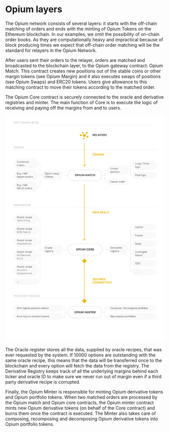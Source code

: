 # Opium layers

The Opium network consists of several layers: it starts with the off-chain matching of orders and ends with the minting of Opium Tokens on the Ethereum blockchain. In our examples, we omit the possibility of on-chain order books. As they are computationally heavy and impractical because of block producing times we expect that off-chain order matching will be the standard for relayers in the Opium Network.

After users sent their orders to the relayer, orders are matched and broadcasted to the blockchain layer, to the Opium gateway contract: Opium Match. This contract creates new positions out of the stable coins or other margin tokens \(see Opium Margin\) and it also executes swaps of positions \(see Opium Swaps\) and ERC20 tokens. Users give allowance to this matching contract to move their tokens according to the matched order.

The Opium Core contract is securely connected to the oracle and derivative registries and minter. The main function of Core is to execute the logic of receiving and paying off the margins from and to users.

![High-level overview of the Opium Network](../.gitbook/assets/opium-layers-1-.png)

The Oracle register stores all the data, supplied by oracle recipes, that was ever requested by the system. If 10000 options are outstanding with the same oracle recipe, this means that the data will be transferred once to the blockchain and every option will fetch the data from the registry. The Derivative Registry keeps track of all the underlying margins behind each ticker and oracle ID to make sure we never run out of margin even if a third party derivative recipe is corrupted.

Finally, the Opium Minter is responsible for minting Opium derivative tokens and Opium portfolio tokens. When two matched orders are processed by the Opium match and Opium core contracts, the Opium minter contract mints new Opium derivative tokens \(on behalf of the Core contract\) and burns them once the contract is executed. The Minter also takes care of composing, recomposing and decomposing Opium derivative tokens into Opium portfolio tokens.  


